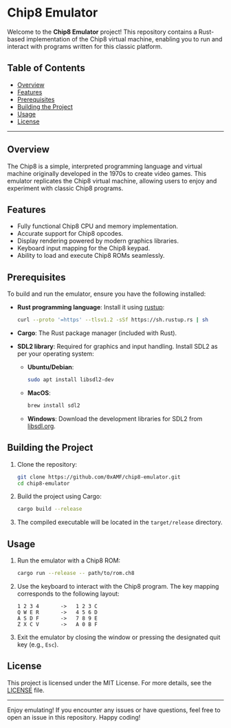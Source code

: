 # Chip8 Emulator

Welcome to the **Chip8 Emulator** project! This repository contains a Rust-based implementation of the Chip8 virtual machine, enabling you to run and interact with programs written for this classic platform.

## Table of Contents

- [Overview](#overview)
- [Features](#features)
- [Prerequisites](#prerequisites)
- [Building the Project](#building-the-project)
- [Usage](#usage)
- [License](#license)

---

## Overview

The Chip8 is a simple, interpreted programming language and virtual machine originally developed in the 1970s to create video games. This emulator replicates the Chip8 virtual machine, allowing users to enjoy and experiment with classic Chip8 programs.

## Features

- Fully functional Chip8 CPU and memory implementation.
- Accurate support for Chip8 opcodes.
- Display rendering powered by modern graphics libraries.
- Keyboard input mapping for the Chip8 keypad.
- Ability to load and execute Chip8 ROMs seamlessly.

## Prerequisites

To build and run the emulator, ensure you have the following installed:

- **Rust programming language**: Install it using [rustup](https://rustup.rs/):
  ```bash
  curl --proto '=https' --tlsv1.2 -sSf https://sh.rustup.rs | sh
  ```

- **Cargo**: The Rust package manager (included with Rust).

- **SDL2 library**: Required for graphics and input handling. Install SDL2 as per your operating system:

  - **Ubuntu/Debian**:
    ```bash
    sudo apt install libsdl2-dev
    ```

  - **MacOS**:
    ```bash
    brew install sdl2
    ```

  - **Windows**:
    Download the development libraries for SDL2 from [libsdl.org](https://www.libsdl.org/).

## Building the Project

1. Clone the repository:
   ```bash
   git clone https://github.com/0xAMF/chip8-emulator.git
   cd chip8-emulator
   ```

2. Build the project using Cargo:
   ```bash
   cargo build --release
   ```

3. The compiled executable will be located in the `target/release` directory.

## Usage

1. Run the emulator with a Chip8 ROM:
   ```bash
   cargo run --release -- path/to/rom.ch8
   ```

2. Use the keyboard to interact with the Chip8 program. The key mapping corresponds to the following layout:
   ```
   1 2 3 4       ->   1 2 3 C
   Q W E R       ->   4 5 6 D
   A S D F       ->   7 8 9 E
   Z X C V       ->   A 0 B F
   ```

3. Exit the emulator by closing the window or pressing the designated quit key (e.g., `Esc`).

## License

This project is licensed under the MIT License. For more details, see the [LICENSE](LICENSE) file.

---

Enjoy emulating! If you encounter any issues or have questions, feel free to open an issue in this repository. Happy coding!

